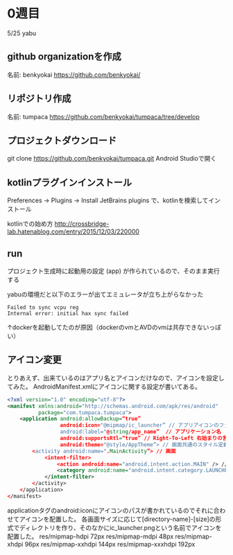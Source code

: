 # 0週目
5/25 yabu

## github organizationを作成
名前: benkyokai
https://github.com/benkyokai/

## リポジトリ作成
名前: tumpaca
https://github.com/benkyokai/tumpaca/tree/develop

## プロジェクトダウンロード
git clone https://github.com/benkyokai/tumpaca.git
Android Studioで開く

## kotlinプラグインインストール

Preferences -> Plugins -> Install JetBrains plugins
で、kotlinを検索してインストール

kotlinでの始め方
http://crossbridge-lab.hatenablog.com/entry/2015/12/03/220000

## run
プロジェクト生成時に起動用の設定 (app) が作られているので、そのまま実行する

yabuの環境だと以下のエラーが出てエミュレータが立ち上がらなかった
```
Failed to sync vcpu reg
Internal error: initial hax sync failed
```
↑dockerを起動してたのが原因（dockerのvmとAVDのvmは共存できないっぽい）

## アイコン変更
とりあえず、出来ているのはアプリ名とアイコンだけなので、アイコンを設定してみた。
AndroidManifest.xmlにアイコンに関する設定が書いてある。

``` xml
<?xml version="1.0" encoding="utf-8"?>
<manifest xmlns:android="http://schemas.android.com/apk/res/android"
          package="com.tumpaca.tumpaca">
    <application android:allowBackup=“true”
                 android:icon="@mipmap/ic_launcher” // アプリアイコンのファイル名と場所
                 android:label="@string/app_name”  // アプリケーション名
                 android:supportsRtl=“true” // Right-To-Left 右始まりの言語への対応
                 android:theme="@style/AppTheme”> // 画面共通のスタイル定義 -> styles.xml, colors.xml
        <activity android:name=".MainActivity”> // 画面
            <intent-filter>
                <action android:name="android.intent.action.MAIN" /> // アプリ起動時のメイン画面
                <category android:name="android.intent.category.LAUNCHER" /> // ホーム画面のアイコンから起動可
            </intent-filter>
        </activity>
    </application>
</manifest>
```

applicationタグのandroid:iconにアイコンのパスが書かれているのでそれに合わせてアイコンを配置した。
各画面サイズに応じて[directory-name]-[size]の形式でディレクトリを作り、そのなかにic_launcher.pngという名前でアイコンを配置した。
res/mipmap-hdpi 72px
res/mipmap-mdpi 48px
res/mipmap-xhdpi 96px
res/mipmap-xxhdpi 144px
res/mipmap-xxxhdpi 192px



